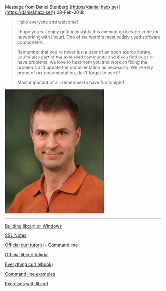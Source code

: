 ﻿
Message from Daniel Stenberg ([https://daniel.haxx.se/](https://daniel.haxx.se/)) 08-Feb-2018:
> Hello everyone and welcome!
> 
> I hope you will enjoy getting insights this evening on to write code for networking with libcurl. One of the world's most widely used software components.
> 
> Remember that you're never just a user of an open source library, you're also part of the extended community and if you find bugs or have problems, we love to hear from you and work on fixing the problems and update the documentation as necessary. We're very proud of our documentation, don't forget to use it!
> 
> Most important of all: remember to have fun tonight!

![Daniel](daniel-greenbg-400.jpg)


-----


[Building libcurl on Windows](building.md)

[SSL Notes](ssl.md)

[Official curl tutorial](https://curl.haxx.se/docs/httpscripting.html) - Command line

[Official libcurl tutorial](https://curl.haxx.se/libcurl/c/libcurl-tutorial.html)

[Everything curl (ebook)](https://www.gitbook.com/book/bagder/everything-curl/details)

[Command line examples](curl.md)

[Exercises with libcurl](libcurl_examples.md)